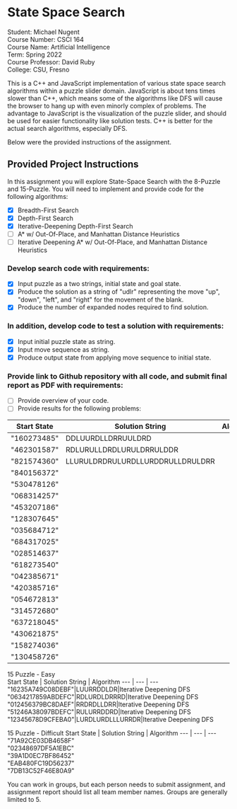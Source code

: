 # State Space Search
Student: Michael Nugent    
Course Number: CSCI 164    
Course Name: Artificial Intelligence    
Term: Spring 2022    
Course Professor: David Ruby    
College: CSU, Fresno    

This is a C++ and JavaScript implementation of various state space search algorithms within a puzzle slider domain.  JavaScript is about tens times slower than C++, which means some of the algorithms like DFS will cause the browser to hang up with even minorly complex of problems.  The advantage to JavaScript is the visualization of the puzzle slider, and should be used for easier functionality like solution tests.  C++ is better for the actual search algorithms, especially DFS.

Below were the provided instructions of the assignment.    


## Provided Project Instructions
In this assignment you will explore State-Space Search with the 8-Puzzle and 15-Puzzle.  You will need to implement and provide code for the following algorithms:

- [x] Breadth-First Search    
- [x] Depth-First Search    
- [x] Iterative-Deepening Depth-First Search    
- [ ] A* w/ Out-Of-Place, and Manhattan Distance Heuristics    
- [ ] Iterative Deepening A* w/ Out-Of-Place, and Manhattan Distance Heuristics    

### Develop search code with requirements:

- [x] Input puzzle as a two strings, initial state and goal state.    
- [x] Produce the solution as a string of "udlr" representing the move "up", "down", "left", and "right" for the movement of the blank.    
- [x] Produce the number of expanded nodes required to find solution.    

### In addition, develop code to test a solution with requirements:

- [x] Input initial puzzle state as string.
- [x] Input move sequence as string.
- [x] Produce output state from applying move sequence to initial state.

### Provide link to Github repository with all code, and submit final report as PDF with requirements:

- [ ] Provide overview of your code.
- [ ] Provide results for the following problems:

Start State | Solution String | Algorithm
--- | --- | --- 
"160273485" | DDLUURDLLDRRUULDRD
"462301587" | RDLURULLDRDLURULDRRULDDR
"821574360"| LLURULDRDRULURDLLURDDRULLDRULDRR
"840156372"|
"530478126"|
"068314257"|
"453207186"|
"128307645"|
"035684712"|
"684317025"|
"028514637"|
"618273540"|
"042385671"|
"420385716"|
"054672813"|
"314572680"|
"637218045"|
"430621875"|
"158274036"|
"130458726"|

15 Puzzle - Easy   
Start State | Solution String | Algorithm
--- | --- | ---
"16235A749C08DEBF"|LUURRDDLDR|Iterative Deepening DFS
"0634217859ABDEFC"|RDLURDLDRRRD|Iterative Deepening DFS
"012456379BC8DAEF"|RRDRDLLDRR|Iterative Deepening DFS
"51246A38097BDEFC"|RULURRDDRD|Iterative Deepening DFS
"12345678D9CFEBA0"|LURDLURDLLLURRDR|Iterative Deepening DFS

15 Puzzle - Difficult
Start State | Solution String | Algorithm
--- | --- | ---
"71A92CE03DB4658F"    
"02348697DF5A1EBC"    
"39A1D0EC7BF86452"    
"EAB480FC19D56237"    
"7DB13C52F46E80A9"   

You can work in groups, but each person needs to submit assignment, and assignment report should list all team member names.  Groups are generally limited to 5.
